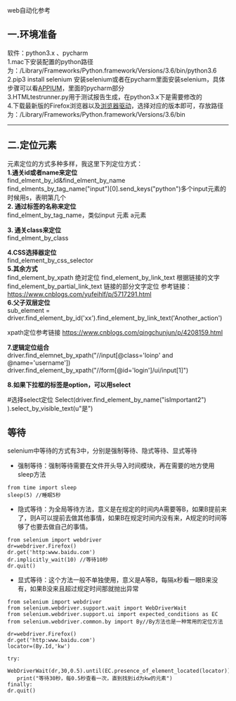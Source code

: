 web自动化参考
## 一.环境准备

软件：python3.x 、pycharm   
1.mac下安装配置的python路径为：/Library/Frameworks/Python.framework/Versions/3.6/bin/python3.6   
2.pip3 install selenium 安装selenium或者在pycharm里面安装selenium，具体步骤可以看[APPIUM](https://github.com/GongK/APPIUM)，里面的pycharm部分      
3.HTMLtestrunner.py用于测试报告生成，在python3.x下是需要修改的   
4.下载最新版的Firefox浏览器以及[浏览器驱动](https://github.com/mozilla/geckodriver/releases)，选择对应的版本即可，存放路径为：/Library/Frameworks/Python.framework/Versions/3.6/bin   

---
## 二.定位元素
元素定位的方式多种多样，我这里下列定位方式：   
**1.通关id或者name来定位**     
find_elment_by_id&find_elment_by_name   
find_elments_by_tag_name("input")[0].send_keys("python")多个input元素的时候用s，表明第几个    
**2. 通过标签的名称来定位**     
find_elment_by_tag_name，类似input 元素 a元素       

**3. 通关class来定位**    
find_elment_by_class 

**4.CSS选择器定位**   
find_element_by_css_selector   
**5.其余方式**   
find_element_by_xpath  绝对定位
find_element_by_link_text 根据链接的文字
find_element_by_partial_link_text   链接的部分文字定位
参考链接：
https://www.cnblogs.com/yufeihlf/p/5717291.html   
**6.父子双层定位**      
sub_element = driver.find_element_by_id('xx').find_element_by_link_text('Another_action')

xpath定位参考链接
https://www.cnblogs.com/qingchunjun/p/4208159.html

**7.逻辑定位组合**   
driver.find_elemnet_by_xpath("//input[@class='loinp' and @name='username'])
driver.find_element_by_xpath("//form[@id='login']/ui/input[1]")

**8.如果下拉框的标签是option，可以用select**   
 
 
  #选择select定位
        Select(driver.find_element_by_name("isImportant2")
               ).select_by_visible_text(u"是")   
## 等待   
selenium中等待的方式有3中，分别是强制等待、隐式等待、显式等待    

- 强制等待：强制等待需要在文件开头导入时间模块，再在需要的地方使用sleep方法
```
from time import sleep
sleep(5) //睡眠5秒

```
- 隐式等待：为全局等待方法，意义是在规定的时间内A需要等B，如果B提前来了，则A可以提前去做其他事情，如果B在规定时间内没有来，A规定的时间等够了也要去做自己的事情。

```
from selenium import webdriver
dr=webdriver.Firefox()
dr.get('http:www.baidu.com')
dr.implicitly_wait(10) //等待10秒
dr.quit()
```
- 显式等待：这个方法一般不单独使用，意义是A等B，每隔x秒看一眼B来没有，如果B没来且超过规定时间那就抛出异常

```
from selenium import webdriver
from selenium.webdriver.support.wait import WebDriverWait
from selenium.webdriver.support.ui import expected_conditions as EC
from selenium.webdriver.common.by import By//By方法也是一种常用的定位方法 

dr=webdriver.Firefox()
dr.get('http:www.baidu.com')
locator=(By.Id,'kw')

try:
   WebDriverWait(dr,30,0.5).until(EC.presence_of_element_located(locator))
   print("等待30秒，每0.5秒查看一次，直到找到id为kw的元素")
finally:
dr.quit()
